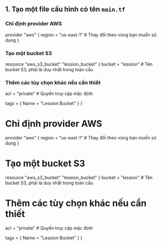 ## 1. Tạo một file cấu hình có tên `main.tf`

### Chỉ định provider AWS
provider "aws" {
  region = "us-east-1" # Thay đổi theo vùng bạn muốn sử dụng
}

### Tạo một bucket S3
resource "aws_s3_bucket" "lession_bucket" {
  bucket = "lession" # Tên bucket S3, phải là duy nhất trong toàn cầu

### Thêm các tùy chọn khác nếu cần thiết
  acl    = "private" # Quyền truy cập mặc định

  tags = {
    Name = "Lession Bucket"
  }
}





# Chỉ định provider AWS
provider "aws" {
  region = "us-east-1" # Thay đổi theo vùng bạn muốn sử dụng
}

# Tạo một bucket S3
resource "aws_s3_bucket" "lession_bucket" {
  bucket = "lession" # Tên bucket S3, phải là duy nhất trong toàn cầu

  # Thêm các tùy chọn khác nếu cần thiết
  acl    = "private" # Quyền truy cập mặc định

  tags = {
    Name = "Lession Bucket"
  }
}

